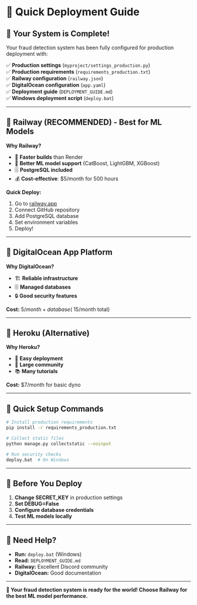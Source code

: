 # 🚀 Quick Deployment Guide

## 🎯 **Your System is Complete!**

Your fraud detection system has been fully configured for production deployment with:

✅ **Production settings** (`myproject/settings_production.py`)  
✅ **Production requirements** (`requirements_production.txt`)  
✅ **Railway configuration** (`railway.json`)  
✅ **DigitalOcean configuration** (`app.yaml`)  
✅ **Deployment guide** (`DEPLOYMENT_GUIDE.md`)  
✅ **Windows deployment script** (`deploy.bat`)  

---

## 🚂 **Railway (RECOMMENDED) - Best for ML Models**

**Why Railway?**
- 🚀 **Faster builds** than Render
- 🧠 **Better ML model support** (CatBoost, LightGBM, XGBoost)
- 🗄️ **PostgreSQL included**
- 💰 **Cost-effective**: $5/month for 500 hours

**Quick Deploy:**
1. Go to [railway.app](https://railway.app)
2. Connect GitHub repository
3. Add PostgreSQL database
4. Set environment variables
5. Deploy!

---

## 🌊 **DigitalOcean App Platform**

**Why DigitalOcean?**
- 🏗️ **Reliable infrastructure**
- 🗄️ **Managed databases**
- 🔒 **Good security features**

**Cost:** $5/month + database (~$15/month total)

---

## 🦸 **Heroku (Alternative)**

**Why Heroku?**
- 🎯 **Easy deployment**
- 👥 **Large community**
- 📚 **Many tutorials**

**Cost:** $7/month for basic dyno

---

## 🔧 **Quick Setup Commands**

```bash
# Install production requirements
pip install -r requirements_production.txt

# Collect static files
python manage.py collectstatic --noinput

# Run security checks
deploy.bat  # On Windows
```

---

## 🚨 **Before You Deploy**

1. **Change SECRET_KEY** in production settings
2. **Set DEBUG=False**
3. **Configure database credentials**
4. **Test ML models locally**

---

## 📖 **Need Help?**

- **Run:** `deploy.bat` (Windows)
- **Read:** `DEPLOYMENT_GUIDE.md`
- **Railway:** Excellent Discord community
- **DigitalOcean:** Good documentation

---

**🎉 Your fraud detection system is ready for the world! Choose Railway for the best ML model performance.**
